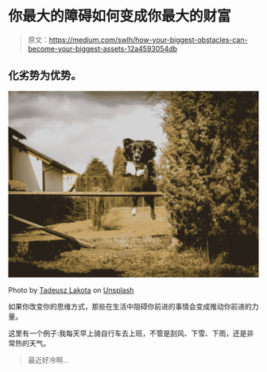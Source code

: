 # 你最大的障碍如何变成你最大的财富

> 原文：<https://medium.com/swlh/how-your-biggest-obstacles-can-become-your-biggest-assets-12a4593054db>

## 化劣势为优势。

![](img/951c1971e9de0eacb7f6a994e7bf947e.png)

Photo by [Tadeusz Lakota](https://unsplash.com/@tadekl?utm_source=medium&utm_medium=referral) on [Unsplash](https://unsplash.com?utm_source=medium&utm_medium=referral)

如果你改变你的思维方式，那些在生活中阻碍你前进的事情会变成推动你前进的力量。

这里有一个例子:我每天早上骑自行车去上班，不管是刮风、下雪、下雨，还是非常热的天气。

> 最近好冷啊…